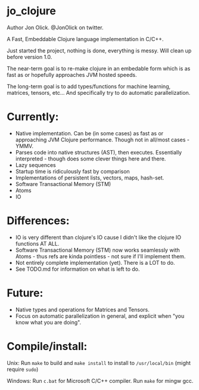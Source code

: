 # jo_clojure

Author Jon Olick. @JonOlick on twitter. 

A Fast, Embeddable Clojure language implementation in C/C++. 

Just started the project, nothing is done, everything is messy. Will clean up before version 1.0.

The near-term goal is to re-make clojure in an embedable form which is as fast as or hopefully approaches JVM hosted speeds. 

The long-term goal is to add types/functions for machine learning, matrices, tensors, etc... And specifically try to do automatic parallelization. 

# Currently:
* Native implementation. Can be (in some cases) as fast as or approaching JVM Clojure performance. Though not in all/most cases - YMMV. 
* Parses code into native structures (AST), then executes. Essentially interpreted - though does some clever things here and there. 
* Lazy sequences
* Startup time is ridiculously fast by comparison
* Implementations of persistent lists, vectors, maps, hash-set.
* Software Transactional Memory (STM)
* Atoms
* IO

# Differences:
* IO is very different than clojure's IO cause I didn't like the clojure IO functions AT ALL.
* Software Transactional Memory (STM) now works seamlessly with Atoms - thus refs are kinda pointless - not sure if I'll implement them.
* Not entirely complete implementation (yet). There is a LOT to do.
* See TODO.md for information on what is left to do.

# Future:
* Native types and operations for Matrices and Tensors. 
* Focus on automatic parallelization in general, and explicit when "you know what you are doing". 

# Compile/install:

Unix:
Run `make` to build and `make install` to install to `/usr/local/bin` (might require `sudo`)

Windows:
Run `c.bat` for Microsoft C/C++ compiler. Run `make` for mingw gcc.

